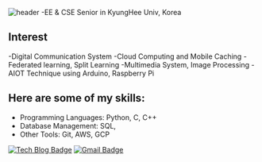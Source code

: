 ![header](https://capsule-render.vercel.app/api?type=waving&height=170&color=gradient&text=Sunwoo%20Kang&textBg=false&reversal=true)
-EE & CSE Senior in KyungHee Univ, Korea

## Interest
-Digital Communication System
-Cloud Computing and Mobile Caching
-Federated learning, Split Learning
-Multimedia System, Image Processing
-AIOT Technique using Arduino, Raspberry Pi

## Here are some of my skills:
- Programming Languages: Python, C, C++
- Database Management: SQL,
- Other Tools: Git, AWS, GCP

[![Tech Blog Badge](http://img.shields.io/badge/-Tech%20blog-black?style=flat-square&logo=github&link=https://sunoopy.tistory.com/)](https://sunoopy.tistory.com/)
[![Gmail Badge](https://img.shields.io/badge/Gmail-d14836?style=flat-square&logo=Gmail&logoColor=white&link=mailto:swkang.official@gmail.com)](mailto:swknag.official@gmail.com)
